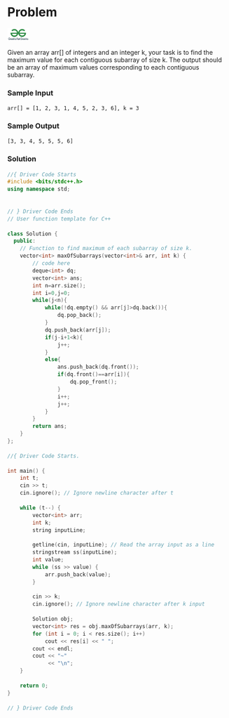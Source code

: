 # Problem
<a href="https://www.geeksforgeeks.org/problems/maximum-of-all-subarrays-of-size-k3101/1">
  <img src="../lib/gfg-logo.png" width="50"/>
</a>

Given an array arr[] of integers and an integer k, your task is to find the maximum value for each contiguous subarray of size k. The output should be an array of maximum values corresponding to each contiguous subarray.

### Sample Input
```
arr[] = [1, 2, 3, 1, 4, 5, 2, 3, 6], k = 3
```
### Sample Output
```
[3, 3, 4, 5, 5, 5, 6] 
```

### Solution
```cpp
//{ Driver Code Starts
#include <bits/stdc++.h>
using namespace std;


// } Driver Code Ends
// User function template for C++

class Solution {
  public:
    // Function to find maximum of each subarray of size k.
    vector<int> maxOfSubarrays(vector<int>& arr, int k) {
        // code here
        deque<int> dq;
        vector<int> ans;
        int n=arr.size();
        int i=0,j=0;
        while(j<n){
            while(!dq.empty() && arr[j]>dq.back()){
                dq.pop_back();
            }
            dq.push_back(arr[j]);
            if(j-i+1<k){
                j++;
            }
            else{
                ans.push_back(dq.front());
                if(dq.front()==arr[i]){
                    dq.pop_front();
                }
                i++;
                j++;
            }
        }
        return ans;
    }
};

//{ Driver Code Starts.

int main() {
    int t;
    cin >> t;
    cin.ignore(); // Ignore newline character after t

    while (t--) {
        vector<int> arr;
        int k;
        string inputLine;

        getline(cin, inputLine); // Read the array input as a line
        stringstream ss(inputLine);
        int value;
        while (ss >> value) {
            arr.push_back(value);
        }

        cin >> k;
        cin.ignore(); // Ignore newline character after k input

        Solution obj;
        vector<int> res = obj.maxOfSubarrays(arr, k);
        for (int i = 0; i < res.size(); i++)
            cout << res[i] << " ";
        cout << endl;
        cout << "~"
             << "\n";
    }

    return 0;
}

// } Driver Code Ends
```
